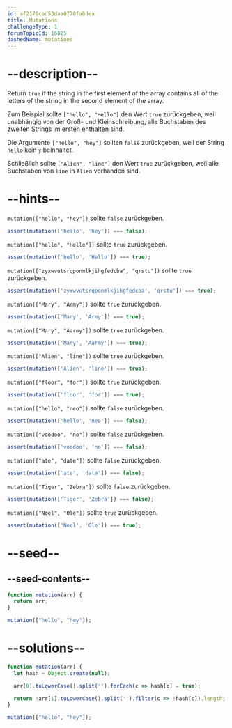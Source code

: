 ```yaml
---
id: af2170cad53daa0770fabdea
title: Mutations
challengeType: 1
forumTopicId: 16025
dashedName: mutations
---
```


# --description--

Return `true` if the string in the first element of the array contains all of the letters of the string in the second element of the array.

Zum Beispiel sollte `["hello", "Hello"]` den Wert `true` zurückgeben, weil unabhängig von der Groß- und Kleinschreibung, alle Buchstaben des zweiten Strings im ersten enthalten sind.

Die Argumente `["hello", "hey"]` sollten `false` zurückgeben, weil der String `hello` kein `y` beinhaltet.

Schließlich sollte `["Alien", "line"]` den Wert `true` zurückgeben, weil alle Buchstaben von `line` in `Alien` vorhanden sind.

# --hints--

`mutation(["hello", "hey"])` sollte `false` zurückgeben.

```js
assert(mutation(['hello', 'hey']) === false);
```

`mutation(["hello", "Hello"])` sollte `true` zurückgeben.

```js
assert(mutation(['hello', 'Hello']) === true);
```

`mutation(["zyxwvutsrqponmlkjihgfedcba", "qrstu"])` sollte `true` zurückgeben.

```js
assert(mutation(['zyxwvutsrqponmlkjihgfedcba', 'qrstu']) === true);
```

`mutation(["Mary", "Army"])` sollte `true` zurückgeben.

```js
assert(mutation(['Mary', 'Army']) === true);
```

`mutation(["Mary", "Aarmy"])` sollte `true` zurückgeben.

```js
assert(mutation(['Mary', 'Aarmy']) === true);
```

`mutation(["Alien", "line"])` sollte `true` zurückgeben.

```js
assert(mutation(['Alien', 'line']) === true);
```

`mutation(["floor", "for"])` sollte `true` zurückgeben.

```js
assert(mutation(['floor', 'for']) === true);
```

`mutation(["hello", "neo"])` sollte `false` zurückgeben.

```js
assert(mutation(['hello', 'neo']) === false);
```

`mutation(["voodoo", "no"])` sollte `false` zurückgeben.

```js
assert(mutation(['voodoo', 'no']) === false);
```

`mutation(["ate", "date"])` sollte `false` zurückgeben.

```js
assert(mutation(['ate', 'date']) === false);
```

`mutation(["Tiger", "Zebra"])` sollte `false` zurückgeben.

```js
assert(mutation(['Tiger', 'Zebra']) === false);
```

`mutation(["Noel", "Ole"])` sollte `true` zurückgeben.

```js
assert(mutation(['Noel', 'Ole']) === true);
```

# --seed--

## --seed-contents--

```js
function mutation(arr) {
  return arr;
}

mutation(["hello", "hey"]);
```

# --solutions--

```js
function mutation(arr) {
  let hash = Object.create(null);

  arr[0].toLowerCase().split('').forEach(c => hash[c] = true);

  return !arr[1].toLowerCase().split('').filter(c => !hash[c]).length;
}

mutation(["hello", "hey"]);
```
